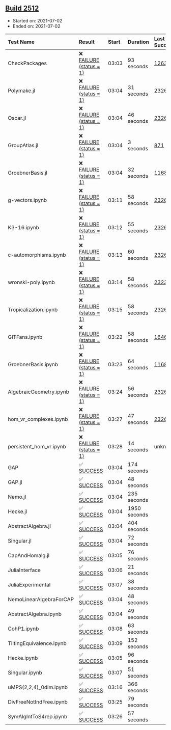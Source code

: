 ## [Build 2512](https://oscarci.mathematik.uni-kl.de/job/oscar-stable/2512/)

* Started on: 2021-07-02
* Ended on: 2021-07-02

| Test Name    | Result | Start | Duration | Last Success | First Failure |
|:-------------|:-------|:------|:---------|:-------------|:--------------|
| CheckPackages | ❌ [FAILURE (status = 1)](https://oscarci.mathematik.uni-kl.de/job/oscar-stable/2512/artifact/logs/build-2512/CheckPackages.log) | 03:03 | 93 seconds | [1263](https://oscarci.mathematik.uni-kl.de/job/oscar-stable/1263/) | [1264](https://oscarci.mathematik.uni-kl.de/job/oscar-stable/1264/) |
| Polymake.jl | ❌ [FAILURE (status = 1)](https://oscarci.mathematik.uni-kl.de/job/oscar-stable/2512/artifact/logs/build-2512/Polymake.jl.log) | 03:04 | 31 seconds | [2326](https://oscarci.mathematik.uni-kl.de/job/oscar-stable/2326/) | [2327](https://oscarci.mathematik.uni-kl.de/job/oscar-stable/2327/) |
| Oscar.jl | ❌ [FAILURE (status = 1)](https://oscarci.mathematik.uni-kl.de/job/oscar-stable/2512/artifact/logs/build-2512/Oscar.jl.log) | 03:04 | 46 seconds | [2326](https://oscarci.mathematik.uni-kl.de/job/oscar-stable/2326/) | [2327](https://oscarci.mathematik.uni-kl.de/job/oscar-stable/2327/) |
| GroupAtlas.jl | ❌ [FAILURE (status = 1)](https://oscarci.mathematik.uni-kl.de/job/oscar-stable/2512/artifact/logs/build-2512/GroupAtlas.jl.log) | 03:04 | 3 seconds | [871](https://oscarci.mathematik.uni-kl.de/job/oscar-stable/871/) | [872](https://oscarci.mathematik.uni-kl.de/job/oscar-stable/872/) |
| GroebnerBasis.jl | ❌ [FAILURE (status = 1)](https://oscarci.mathematik.uni-kl.de/job/oscar-stable/2512/artifact/logs/build-2512/GroebnerBasis.jl.log) | 03:04 | 32 seconds | [1168](https://oscarci.mathematik.uni-kl.de/job/oscar-stable/1168/) | [1169](https://oscarci.mathematik.uni-kl.de/job/oscar-stable/1169/) |
| g-vectors.ipynb | ❌ [FAILURE (status = 1)](https://oscarci.mathematik.uni-kl.de/job/oscar-stable/2512/artifact/logs/build-2512/g-vectors.ipynb.log) | 03:11 | 58 seconds | [2326](https://oscarci.mathematik.uni-kl.de/job/oscar-stable/2326/) | [2327](https://oscarci.mathematik.uni-kl.de/job/oscar-stable/2327/) |
| K3-16.ipynb | ❌ [FAILURE (status = 1)](https://oscarci.mathematik.uni-kl.de/job/oscar-stable/2512/artifact/logs/build-2512/K3-16.ipynb.log) | 03:12 | 55 seconds | [2326](https://oscarci.mathematik.uni-kl.de/job/oscar-stable/2326/) | [2327](https://oscarci.mathematik.uni-kl.de/job/oscar-stable/2327/) |
| c-automorphisms.ipynb | ❌ [FAILURE (status = 1)](https://oscarci.mathematik.uni-kl.de/job/oscar-stable/2512/artifact/logs/build-2512/c-automorphisms.ipynb.log) | 03:13 | 60 seconds | [2326](https://oscarci.mathematik.uni-kl.de/job/oscar-stable/2326/) | [2327](https://oscarci.mathematik.uni-kl.de/job/oscar-stable/2327/) |
| wronski-poly.ipynb | ❌ [FAILURE (status = 1)](https://oscarci.mathematik.uni-kl.de/job/oscar-stable/2512/artifact/logs/build-2512/wronski-poly.ipynb.log) | 03:14 | 58 seconds | [2323](https://oscarci.mathematik.uni-kl.de/job/oscar-stable/2323/) | [2324](https://oscarci.mathematik.uni-kl.de/job/oscar-stable/2324/) |
| Tropicalization.ipynb | ❌ [FAILURE (status = 1)](https://oscarci.mathematik.uni-kl.de/job/oscar-stable/2512/artifact/logs/build-2512/Tropicalization.ipynb.log) | 03:15 | 58 seconds | [2326](https://oscarci.mathematik.uni-kl.de/job/oscar-stable/2326/) | [2327](https://oscarci.mathematik.uni-kl.de/job/oscar-stable/2327/) |
| GITFans.ipynb | ❌ [FAILURE (status = 1)](https://oscarci.mathematik.uni-kl.de/job/oscar-stable/2512/artifact/logs/build-2512/GITFans.ipynb.log) | 03:22 | 58 seconds | [1646](https://oscarci.mathematik.uni-kl.de/job/oscar-stable/1646/) | [1647](https://oscarci.mathematik.uni-kl.de/job/oscar-stable/1647/) |
| GroebnerBasis.ipynb | ❌ [FAILURE (status = 1)](https://oscarci.mathematik.uni-kl.de/job/oscar-stable/2512/artifact/logs/build-2512/GroebnerBasis.ipynb.log) | 03:23 | 64 seconds | [1168](https://oscarci.mathematik.uni-kl.de/job/oscar-stable/1168/) | [1169](https://oscarci.mathematik.uni-kl.de/job/oscar-stable/1169/) |
| AlgebraicGeometry.ipynb | ❌ [FAILURE (status = 1)](https://oscarci.mathematik.uni-kl.de/job/oscar-stable/2512/artifact/logs/build-2512/AlgebraicGeometry.ipynb.log) | 03:24 | 56 seconds | [2326](https://oscarci.mathematik.uni-kl.de/job/oscar-stable/2326/) | [2327](https://oscarci.mathematik.uni-kl.de/job/oscar-stable/2327/) |
| hom_vr_complexes.ipynb | ❌ [FAILURE (status = 1)](https://oscarci.mathematik.uni-kl.de/job/oscar-stable/2512/artifact/logs/build-2512/hom_vr_complexes.ipynb.log) | 03:27 | 47 seconds | [2326](https://oscarci.mathematik.uni-kl.de/job/oscar-stable/2326/) | [2327](https://oscarci.mathematik.uni-kl.de/job/oscar-stable/2327/) |
| persistent_hom_vr.ipynb | ❌ [FAILURE (status = 1)](https://oscarci.mathematik.uni-kl.de/job/oscar-stable/2512/artifact/logs/build-2512/persistent_hom_vr.ipynb.log) | 03:28 | 14 seconds | unknown | unknown |
| GAP | ✅ [SUCCESS](https://oscarci.mathematik.uni-kl.de/job/oscar-stable/2512/artifact/logs/build-2512/GAP.log) | 03:04 | 174 seconds |  |  |
| GAP.jl | ✅ [SUCCESS](https://oscarci.mathematik.uni-kl.de/job/oscar-stable/2512/artifact/logs/build-2512/GAP.jl.log) | 03:04 | 48 seconds |  |  |
| Nemo.jl | ✅ [SUCCESS](https://oscarci.mathematik.uni-kl.de/job/oscar-stable/2512/artifact/logs/build-2512/Nemo.jl.log) | 03:04 | 235 seconds |  |  |
| Hecke.jl | ✅ [SUCCESS](https://oscarci.mathematik.uni-kl.de/job/oscar-stable/2512/artifact/logs/build-2512/Hecke.jl.log) | 03:04 | 1950 seconds |  |  |
| AbstractAlgebra.jl | ✅ [SUCCESS](https://oscarci.mathematik.uni-kl.de/job/oscar-stable/2512/artifact/logs/build-2512/AbstractAlgebra.jl.log) | 03:04 | 404 seconds |  |  |
| Singular.jl | ✅ [SUCCESS](https://oscarci.mathematik.uni-kl.de/job/oscar-stable/2512/artifact/logs/build-2512/Singular.jl.log) | 03:04 | 72 seconds |  |  |
| CapAndHomalg.jl | ✅ [SUCCESS](https://oscarci.mathematik.uni-kl.de/job/oscar-stable/2512/artifact/logs/build-2512/CapAndHomalg.jl.log) | 03:05 | 76 seconds |  |  |
| JuliaInterface | ✅ [SUCCESS](https://oscarci.mathematik.uni-kl.de/job/oscar-stable/2512/artifact/logs/build-2512/JuliaInterface.log) | 03:06 | 21 seconds |  |  |
| JuliaExperimental | ✅ [SUCCESS](https://oscarci.mathematik.uni-kl.de/job/oscar-stable/2512/artifact/logs/build-2512/JuliaExperimental.log) | 03:07 | 38 seconds |  |  |
| NemoLinearAlgebraForCAP | ✅ [SUCCESS](https://oscarci.mathematik.uni-kl.de/job/oscar-stable/2512/artifact/logs/build-2512/NemoLinearAlgebraForCAP.log) | 03:04 | 48 seconds |  |  |
| AbstractAlgebra.ipynb | ✅ [SUCCESS](https://oscarci.mathematik.uni-kl.de/job/oscar-stable/2512/artifact/logs/build-2512/AbstractAlgebra.ipynb.log) | 03:04 | 49 seconds |  |  |
| CohP1.ipynb | ✅ [SUCCESS](https://oscarci.mathematik.uni-kl.de/job/oscar-stable/2512/artifact/logs/build-2512/CohP1.ipynb.log) | 03:08 | 63 seconds |  |  |
| TiltingEquivalence.ipynb | ✅ [SUCCESS](https://oscarci.mathematik.uni-kl.de/job/oscar-stable/2512/artifact/logs/build-2512/TiltingEquivalence.ipynb.log) | 03:09 | 152 seconds |  |  |
| Hecke.ipynb | ✅ [SUCCESS](https://oscarci.mathematik.uni-kl.de/job/oscar-stable/2512/artifact/logs/build-2512/Hecke.ipynb.log) | 03:05 | 96 seconds |  |  |
| Singular.ipynb | ✅ [SUCCESS](https://oscarci.mathematik.uni-kl.de/job/oscar-stable/2512/artifact/logs/build-2512/Singular.ipynb.log) | 03:07 | 51 seconds |  |  |
| uMPS(2,2,4)_0dim.ipynb | ✅ [SUCCESS](https://oscarci.mathematik.uni-kl.de/job/oscar-stable/2512/artifact/logs/build-2512/uMPS-2-2-4-_0dim.ipynb.log) | 03:16 | 366 seconds |  |  |
| DivFreeNotIndFree.ipynb | ✅ [SUCCESS](https://oscarci.mathematik.uni-kl.de/job/oscar-stable/2512/artifact/logs/build-2512/DivFreeNotIndFree.ipynb.log) | 03:25 | 79 seconds |  |  |
| SymAlgIntToS4rep.ipynb | ✅ [SUCCESS](https://oscarci.mathematik.uni-kl.de/job/oscar-stable/2512/artifact/logs/build-2512/SymAlgIntToS4rep.ipynb.log) | 03:26 | 57 seconds |  |  |
